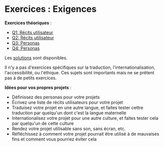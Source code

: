 # Exercices : Exigences

**Exercices théoriques** :

- [Q1: Récits utilisateur](Q1.md)
- [Q2: Récits utilisateur](Q2.md)
- [Q3: Personas](Q3.md)
- [Q4: Personas](Q4.md)


Les [solutions](solutions/) sont disponibles.


Il n'y a pas d'exercices spécifiques sur la traduction, l'internationalisation, l'accessibilité, ou l'éthique.
Ces sujets sont importants mais ne se prêtent pas à de petits exercices.


**Idées pour vos propres projets** :

- Définissez des personas pour votre projets
- Écrivez une liste de récits utilisateurs pour votre projet
- Traduisez votre projet en une autre langue, et faites tester cettre traduction par quelqu'un dont c'est la langue maternelle
- Internationalisez votre projet pour une autre culture, et faites tester cela par quelqu'un de cette culture
- Rendez votre projet utilisable sans son, sans écran, etc.
- Réfléchissez à comment votre projet pourrait être utilisé à de mauvaises fins et comment vous pourriez éviter cela
